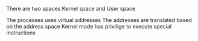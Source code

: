 There are two spaces
Kernel space and User space

The processes uses virtual addresses
The addresses are translated based on the address space
Kernel mode has privilige to execute special instructions
